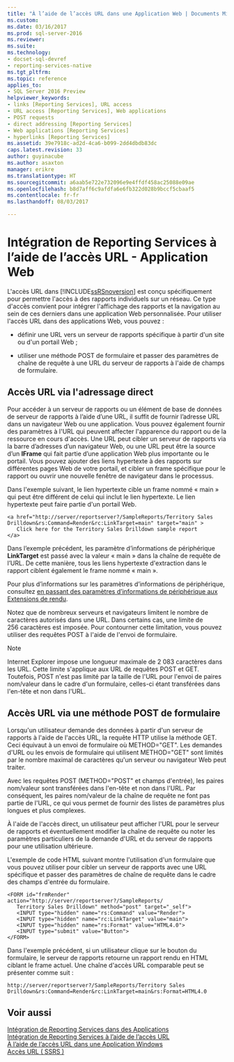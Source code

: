 ```yaml
---
title: "À l’aide de l’accès URL dans une Application Web | Documents Microsoft"
ms.custom: 
ms.date: 03/16/2017
ms.prod: sql-server-2016
ms.reviewer: 
ms.suite: 
ms.technology:
- docset-sql-devref
- reporting-services-native
ms.tgt_pltfrm: 
ms.topic: reference
applies_to:
- SQL Server 2016 Preview
helpviewer_keywords:
- links [Reporting Services], URL access
- URL access [Reporting Services], Web applications
- POST requests
- direct addressing [Reporting Services]
- Web applications [Reporting Services]
- hyperlinks [Reporting Services]
ms.assetid: 39e7918c-ad2d-4ca6-b099-2dd4dbdb83dc
caps.latest.revision: 33
author: guyinacube
ms.author: asaxton
manager: erikre
ms.translationtype: HT
ms.sourcegitcommit: a6aab5e722e732096e9e4ffdf458ac25088e09ae
ms.openlocfilehash: b8d7aff6c9afdfa6e6fb322d028b9bccf5cbaaf5
ms.contentlocale: fr-fr
ms.lasthandoff: 08/03/2017

---
```

# <a name="integrating-reporting-services-using-url-access---web-application"></a>Intégration de Reporting Services à l’aide de l’accès URL - Application Web
  L'accès URL dans [!INCLUDE[ssRSnoversion](../../includes/ssrsnoversion-md.md)] est conçu spécifiquement pour permettre l'accès à des rapports individuels sur un réseau. Ce type d'accès convient pour intégrer l'affichage des rapports et la navigation au sein de ces derniers dans une application Web personnalisée. Pour utiliser l'accès URL dans des applications Web, vous pouvez :  
  
-   définir une URL vers un serveur de rapports spécifique à partir d'un site ou d'un portail Web ;  
  
-   utiliser une méthode POST de formulaire et passer des paramètres de chaîne de requête à une URL du serveur de rapports à l'aide de champs de formulaire.  
  
## <a name="url-access-through-direct-addressing"></a>Accès URL via l'adressage direct  
 Pour accéder à un serveur de rapports ou un élément de base de données de serveur de rapports à l’aide d’une URL, il suffit de fournir l’adresse URL dans un navigateur Web ou une application. Vous pouvez également fournir des paramètres à l'URL qui peuvent affecter l'apparence du rapport ou de la ressource en cours d'accès. Une URL peut cibler un serveur de rapports via la barre d’adresses d’un navigateur Web, ou une URL peut être la source d’un **IFrame** qui fait partie d’une application Web plus importante ou le portail. Vous pouvez ajouter des liens hypertexte à des rapports sur différentes pages Web de votre portail, et cibler un frame spécifique pour le rapport ou ouvrir une nouvelle fenêtre de navigateur dans le processus.  
  
 Dans l'exemple suivant, le lien hypertexte cible un frame nommé « main » qui peut être différent de celui qui inclut le lien hypertexte. Le lien hypertexte peut faire partie d'un portail Web.  
  
```  
<a href="http://server/reportserver?/SampleReports/Territory Sales   
Drilldown&rs:Command=Render&rc:LinkTarget=main" target="main" >  
   Click here for the Territory Sales Drilldown sample report  
</a>  
```  
  
 Dans l’exemple précédent, les paramètre d’informations de périphérique **LinkTarget** est passé avec la valeur « main » dans la chaîne de requête de l’URL. De cette manière, tous les liens hypertexte d'extraction dans le rapport ciblent également le frame nommé « main ».  
  
 Pour plus d’informations sur les paramètres d’informations de périphérique, consultez [en passant des paramètres d’informations de périphérique aux Extensions de rendu](../../reporting-services/report-server-web-service/net-framework/passing-device-information-settings-to-rendering-extensions.md).  
  
 Notez que de nombreux serveurs et navigateurs limitent le nombre de caractères autorisés dans une URL. Dans certains cas, une limite de 256 caractères est imposée. Pour contourner cette limitation, vous pouvez utiliser des requêtes POST à l'aide de l'envoi de formulaire.  
  
> [!NOTE]  
>  Internet Explorer impose une longueur maximale de 2 083 caractères dans les URL. Cette limite s'applique aux URL de requêtes POST et GET. Toutefois, POST n'est pas limité par la taille de l'URL pour l'envoi de paires nom/valeur dans le cadre d'un formulaire, celles-ci étant transférées dans l'en-tête et non dans l'URL.  
  
## <a name="url-access-through-a-form-post-method"></a>Accès URL via une méthode POST de formulaire  
 Lorsqu'un utilisateur demande des données à partir d'un serveur de rapports à l'aide de l'accès URL, la requête HTTP utilise la méthode GET. Ceci équivaut à un envoi de formulaire où METHOD="GET". Les demandes d'URL ou les envois de formulaire qui utilisent METHOD="GET" sont limités par le nombre maximal de caractères qu'un serveur ou navigateur Web peut traiter.  
  
 Avec les requêtes POST (METHOD="POST" et champs d'entrée), les paires nom/valeur sont transférées dans l'en-tête et non dans l'URL. Par conséquent, les paires nom/valeur de la chaîne de requête ne font pas partie de l'URL, ce qui vous permet de fournir des listes de paramètres plus longues et plus complexes.  
  
 À l'aide de l'accès direct, un utilisateur peut afficher l'URL pour le serveur de rapports et éventuellement modifier la chaîne de requête ou noter les paramètres particuliers de la demande d'URL et du serveur de rapports pour une utilisation ultérieure.  
  
 L'exemple de code HTML suivant montre l'utilisation d'un formulaire que vous pouvez utiliser pour cibler un serveur de rapports avec une URL spécifique et passer des paramètres de chaîne de requête dans le cadre des champs d'entrée du formulaire.  
  
```  
<FORM id="frmRender" action="http://server/reportserver?/SampleReports/  
   Territory Sales Drilldown" method="post" target="_self">  
   <INPUT type="hidden" name="rs:Command" value="Render">   
   <INPUT type="hidden" name="rc:LinkTarget" value="main">  
   <INPUT type="hidden" name="rs:Format" value="HTML4.0">  
   <INPUT type="submit" value="Button">  
</FORM>  
```  
  
 Dans l'exemple précédent, si un utilisateur clique sur le bouton du formulaire, le serveur de rapports retourne un rapport rendu en HTML ciblant le frame actuel. Une chaîne d'accès URL comparable peut se présenter comme suit :  
  
```  
http://server/reportserver?/SampleReports/Territory Sales   
Drilldown&rs:Command=Render&rc:LinkTarget=main&rs:Format=HTML4.0  
```  
  
## <a name="see-also"></a>Voir aussi  
 [Intégration de Reporting Services dans des Applications](../../reporting-services/application-integration/integrating-reporting-services-into-applications.md)   
 [Intégration de Reporting Services à l’aide de l’accès URL](../../reporting-services/application-integration/integrating-reporting-services-using-url-access.md)   
 [À l’aide de l’accès URL dans une Application Windows](../../reporting-services/application-integration/integrating-reporting-services-using-url-access-windows-application.md)   
 [Accès URL &#40; SSRS &#41;](../../reporting-services/url-access-ssrs.md)  
  
  
